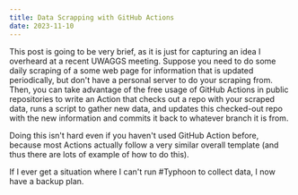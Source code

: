 ```yaml
---
title: Data Scrapping with GitHub Actions
date: 2023-11-10
---
```


This post is going to be very brief, as it is just for capturing an idea I overheard at a recent UWAGGS meeting. Suppose you need to do some daily scraping of a some web page for information that is updated periodically, but don't have a personal server to do your scraping from. Then, you can take advantage of the free usage of GitHub Actions in public repositories to write an Action that checks out a repo with your scraped data, runs a script to gather new data, and updates this checked-out repo with the new information and commits it back to whatever branch it is from. 

Doing this isn't hard even if you haven't used GitHub Action before, because most Actions actually follow a very similar overall template (and thus there are lots of example of how to do this).

If I ever get a situation where I can't run #Typhoon to collect data, I now have a backup plan.